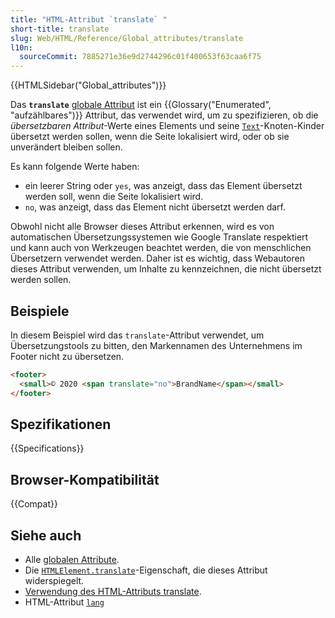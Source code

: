 ```yaml
---
title: "HTML-Attribut `translate` "
short-title: translate
slug: Web/HTML/Reference/Global_attributes/translate
l10n:
  sourceCommit: 7885271e36e9d2744296c01f400653f63caa6f75
---
```


{{HTMLSidebar("Global_attributes")}}

Das **`translate`** [globale Attribut](/de/docs/Web/HTML/Reference/Global_attributes) ist ein {{Glossary("Enumerated", "aufzählbares")}} Attribut, das verwendet wird, um zu spezifizieren, ob die _übersetzbaren Attribut_-Werte eines Elements und seine [`Text`](/de/docs/Web/API/Text)-Knoten-Kinder übersetzt werden sollen, wenn die Seite lokalisiert wird, oder ob sie unverändert bleiben sollen.

Es kann folgende Werte haben:

- ein leerer String oder `yes`, was anzeigt, dass das Element übersetzt werden soll, wenn die Seite lokalisiert wird.
- `no`, was anzeigt, dass das Element nicht übersetzt werden darf.

Obwohl nicht alle Browser dieses Attribut erkennen, wird es von automatischen Übersetzungssystemen wie Google Translate respektiert und kann auch von Werkzeugen beachtet werden, die von menschlichen Übersetzern verwendet werden. Daher ist es wichtig, dass Webautoren dieses Attribut verwenden, um Inhalte zu kennzeichnen, die nicht übersetzt werden sollen.

## Beispiele

In diesem Beispiel wird das `translate`-Attribut verwendet, um Übersetzungstools zu bitten, den Markennamen des Unternehmens im Footer nicht zu übersetzen.

```html
<footer>
  <small>© 2020 <span translate="no">BrandName</span></small>
</footer>
```

## Spezifikationen

{{Specifications}}

## Browser-Kompatibilität

{{Compat}}

## Siehe auch

- Alle [globalen Attribute](/de/docs/Web/HTML/Reference/Global_attributes).
- Die [`HTMLElement.translate`](/de/docs/Web/API/HTMLElement/translate)-Eigenschaft, die dieses Attribut widerspiegelt.
- [Verwendung des HTML-Attributs translate](https://www.w3.org/International/questions/qa-translate-flag).
- HTML-Attribut [`lang`](/de/docs/Web/HTML/Reference/Global_attributes/lang)
